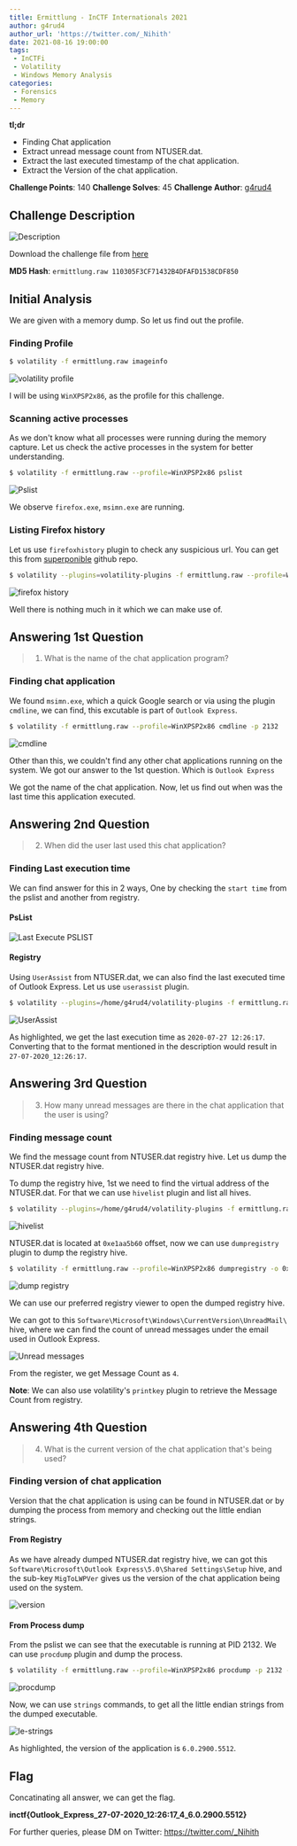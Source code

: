 ```yaml
---
title: Ermittlung - InCTF Internationals 2021
author: g4rud4
author_url: 'https://twitter.com/_Nihith'
date: 2021-08-16 19:00:00
tags:
 - InCTFi
 - Volatility
 - Windows Memory Analysis
categories:
 - Forensics
 - Memory
---
```


**tl;dr**

+ Finding Chat application
+ Extract unread message count from NTUSER.dat.
+ Extract the last executed timestamp of the chat application.
+ Extract the Version of the chat application.

<!--more-->

**Challenge Points**: 140
**Challenge Solves**: 45
**Challenge Author**: [g4rud4](https://twitter.com/_Nihith)

## Challenge Description

![Description](description.png)

Download the challenge file from [here](https://drive.google.com/drive/folders/1mwjdM44ZySk4HZG-aDY880MoqAdFjPkZ?usp=sharing)

**MD5 Hash**: `ermittlung.raw 110305F3CF71432B4DFAFD1538CDF850`

## Initial Analysis

We are given with a memory dump. So let us find out the profile.

### Finding Profile

```bash
$ volatility -f ermittlung.raw imageinfo
```

![volatility profile](imageinfo.png)

I will be using `WinXPSP2x86`, as the profile for this challenge.

### Scanning active processes

As we don't know what all processes were running during the memory capture. Let us check the active processes in the system for better understanding.

```bash
$ volatility -f ermittlung.raw --profile=WinXPSP2x86 pslist
```

![Pslist](pslist.png)

We observe `firefox.exe`, `msimn.exe` are running.

### Listing Firefox history

Let us use `firefoxhistory` plugin to check any suspicious url. You can get this from [superponible](https://github.com/superponible/volatility-plugins) github repo.

```bash
$ volatility --plugins=volatility-plugins -f ermittlung.raw --profile=WinXPSP2x86 firefoxhistory
```

![firefox history](firefox_history.png)

Well there is nothing much in it which we can make use of.

## Answering 1st Question

> 1. What is the name of the chat application program?

### Finding chat application

We found `msimn.exe`, which a quick Google search or via using the plugin `cmdline`, we can find, this excutable is part of `Outlook Express`.

```bash
$ volatility -f ermittlung.raw --profile=WinXPSP2x86 cmdline -p 2132
```

![cmdline](cmdline.png)

Other than this, we couldn't find any other chat applications running on the system. We got our answer to the 1st question. Which is `Outlook Express`

We got the name of the chat application. Now, let us find out when was the last time this application executed.

## Answering 2nd Question

> 2. When did the user last used this chat application?

### Finding Last execution time 

We can find answer for this in 2 ways, One by checking the `start time` from the pslist and another from registry.

#### PsList

![Last Execute PSLIST](pslist_le.png)

#### Registry

Using `UserAssist` from NTUSER.dat, we can also find the last executed time of Outlook Express. Let us use `userassist` plugin.

```bash
$ volatility --plugins=/home/g4rud4/volatility-plugins -f ermittlung.raw --profile=WinXPSP2x86 userassist
```

![UserAssist](userassist.png)

As highlighted, we get the last execution time as `2020-07-27 12:26:17`. Converting that to the format mentioned in the description would result in `27-07-2020_12:26:17`.

## Answering 3rd Question

> 3. How many unread messages are there in the chat application that the user is using?

### Finding message count

We find the message count from NTUSER.dat registry hive. Let us dump the NTUSER.dat registry hive.

To dump the registry hive, 1st we need to find the virtual address of the NTUSER.dat. For that we can use `hivelist` plugin and list all hives.

```bash
$ volatility --plugins=/home/g4rud4/volatility-plugins -f ermittlung.raw --profile=WinXPSP2x86 hivelist
```

![hivelist](hivelist.png)

NTUSER.dat is located at `0xe1aa5b60` offset, now we can use `dumpregistry` plugin to dump the registry hive.

```bash
$ volatility -f ermittlung.raw --profile=WinXPSP2x86 dumpregistry -o 0xe1aa5b60 -D output
```

![dump registry](dump_registry.png)

We can use our preferred registry viewer to open the dumped registry hive.

We can got to this `Software\Microsoft\Windows\CurrentVersion\UnreadMail\` hive, where we can find the count of unread messages under the email used in Outlook Express.

![Unread messages](unread_messages.png)

From the register, we get Message Count as `4`.

**Note**: We can also use volatility's `printkey` plugin to retrieve the Message Count from registry.

## Answering 4th Question

> 4. What is the current version of the chat application that's being used?

### Finding version of chat application

Version that the chat application is using can be found in NTUSER.dat or by dumping the process from memory and checking out the little endian strings.

#### From Registry

As we have already dumped NTUSER.dat registry hive, we can got this `Software\Microsoft\Outlook Express\5.0\Shared Settings\Setup` hive, and the sub-key `MigToLWPVer` gives us the version of the chat application being used on the system.

![version](version_registry.png)

#### From Process dump

From the pslist we can see that the executable is running at PID 2132. We can use `procdump` plugin and dump the process. 

```bash
$ volatility -f ermittlung.raw --profile=WinXPSP2x86 procdump -p 2132 -D output
```

![procdump](procdump.png)

Now, we can use `strings` commands, to get all the little endian strings from the dumped executable.

![le-strings](le_strings.png)

As highlighted, the version of the application is `6.0.2900.5512`.

## Flag

Concatinating all answer, we can get the flag.

**inctf{Outlook_Express_27-07-2020_12:26:17_4_6.0.2900.5512}**

For further queries, please DM on Twitter: https://twitter.com/_Nihith
